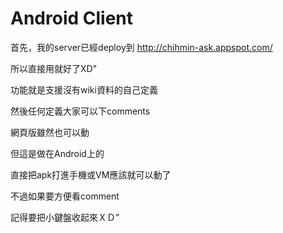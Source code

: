 # Android Client
首先，我的server已經deploy到 http://chihmin-ask.appspot.com/

所以直接用就好了XD"

功能就是支援沒有wiki資料的自己定義

然後任何定義大家可以下comments

網頁版雖然也可以動

但這是做在Android上的

直接把apk打進手機或VM應該就可以動了

不過如果要方便看comment

記得要把小鍵盤收起來ＸＤ”